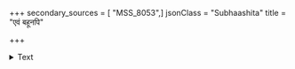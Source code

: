 +++
secondary_sources = [ "MSS_8053",]
jsonClass = "Subhaashita"
title = "एवं बहूनपि"

+++

<details><summary>Text</summary>

एवं बहूनपि रिपून् समरप्रवृत्तान् द्वेषाकुलानगणितस्वपरस्वरूपान्।  
एकोऽप्यनन्यसमपौरुषभग्नसार- दर्पज्वराञ् जयति संयुगमूर्ध्नि धीरः॥
</details>
